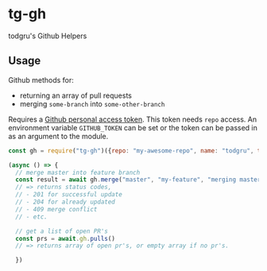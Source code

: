 # tg-gh

todgru's Github Helpers

## Usage

Github methods for:
- returning an array of pull requests
- merging `some-branch` into `some-other-branch`

Requires a [Github personal access token](https://github.com/settings/tokens/). This token needs `repo` access. An environment variable `GITHUB_TOKEN` can be set or the token can be passed in as an argument to the module.

```javascript
const gh = require("tg-gh")({repo: "my-awesome-repo", name: "todgru", token: "my-token"});

(async () => {
  // merge master into feature branch
  const result = await gh.merge("master", "my-feature", "merging master into feature")
  // => returns status codes,
  // - 201 for successful update
  // - 204 for already updated
  // - 409 merge conflict
  // - etc.

  // get a list of open PR's
  const prs = await.gh.pulls()
  // => returns array of open pr's, or empty array if no pr's.

  })
```
